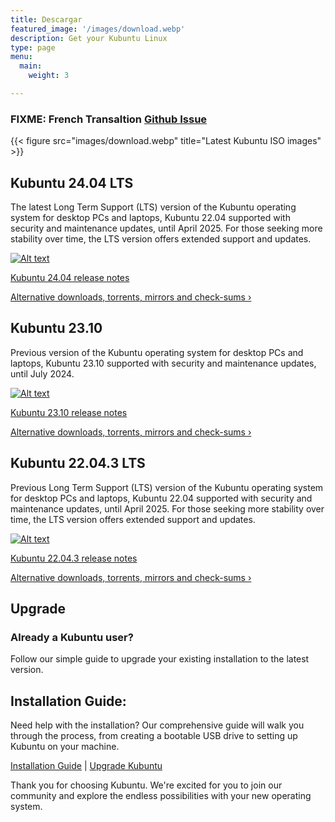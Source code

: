 ```yaml
---
title: Descargar
featured_image: '/images/download.webp'
description: Get your Kubuntu Linux
type: page
menu:
  main:
    weight: 3

---
```

### FIXME: French Transaltion [Github Issue](/link)

{{< figure src="images/download.webp" title="Latest Kubuntu ISO images" >}}

## Kubuntu 24.04 LTS
The latest Long Term Support (LTS) version of the Kubuntu operating system for desktop PCs and laptops, Kubuntu 22.04
supported with security and maintenance updates, until April 2025.
For those seeking more stability over time, the LTS version offers extended support and updates.


[![Alt text](/images/64-bit_button.png "Kubuntu 22.04.3")](https://cdimage.ubuntu.com/kubuntu/releases/22.04.3/release/kubuntu-22.04.3-desktop-amd64.iso)

[Kubuntu 24.04 release notes](https://wiki.ubuntu.com/NobleNumbat/ReleaseNotes/Kubuntu)

[Alternative downloads, torrents, mirrors and check-sums ›](https://kubuntu.org/alternative-downloads)

## Kubuntu 23.10
Previous version of the Kubuntu operating system for desktop PCs and laptops, 
Kubuntu 23.10 supported with security and maintenance updates, until July 2024.

[![Alt text](/images/64-bit_button.png "Kubuntu 23.10")](https://cdimage.ubuntu.com/kubuntu/releases/23.10/release/kubuntu-23.10-desktop-amd64.iso)

[Kubuntu 23.10 release notes](https://wiki.ubuntu.com/ManticMinotaur/ReleaseNotes/Kubuntu)

[Alternative downloads, torrents, mirrors and check-sums ›](https://kubuntu.org/alternative-downloads)

## Kubuntu 22.04.3 LTS
Previous Long Term Support (LTS) version of the Kubuntu operating system for desktop PCs and laptops, Kubuntu 22.04 
supported with security and maintenance updates, until April 2025.
For those seeking more stability over time, the LTS version offers extended support and updates.

[![Alt text](/images/64-bit_button.png "Kubuntu 22.04.3")](https://cdimage.ubuntu.com/kubuntu/releases/22.04.3/release/kubuntu-22.04.3-desktop-amd64.iso)

[Kubuntu 22.04.3 release notes](https://wiki.ubuntu.com/JammyJellyfish/ReleaseNotes/Kubuntu)

[Alternative downloads, torrents, mirrors and check-sums ›](https://kubuntu.org/alternative-downloads)

## Upgrade
### Already a Kubuntu user? 
Follow our simple guide to upgrade your existing installation to the latest version.

## Installation Guide:
Need help with the installation? Our comprehensive guide will walk you through the process, 
from creating a bootable USB drive to setting up Kubuntu on your machine.

[Installation Guide](/link) | [Upgrade Kubuntu](/link)

Thank you for choosing Kubuntu. We're excited for you to join our community and explore the endless possibilities with your new operating system.